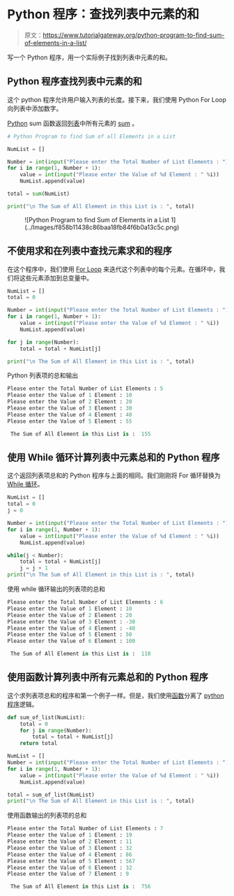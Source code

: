 # Python 程序：查找列表中元素的和

> 原文：<https://www.tutorialgateway.org/python-program-to-find-sum-of-elements-in-a-list/>

写一个 Python 程序，用一个实际例子找到列表中元素的和。

## Python 程序查找列表中元素的和

这个 python 程序允许用户输入列表的长度。接下来，我们使用 Python For Loop 向列表中添加数字。

[Python](https://www.tutorialgateway.org/python-tutorial/) sum 函数返回[列表](https://www.tutorialgateway.org/python-list/)中所有元素的 [sum](https://www.tutorialgateway.org/python-fsum/) 。

```py
# Python Program to find Sum of all Elements in a List

NumList = []

Number = int(input("Please enter the Total Number of List Elements : "))
for i in range(1, Number + 1):
    value = int(input("Please enter the Value of %d Element : " %i))
    NumList.append(value)

total = sum(NumList)

print("\n The Sum of All Element in this List is : ", total)
```

<figure class="wp-block-image">![Python Program to find Sum of Elements in a List 1](../Images/f858b11438c86baa18fb84f6b0a13c5c.png)</figure>

## 不使用求和在列表中查找元素求和的程序

在这个程序中，我们使用 [For Loop](https://www.tutorialgateway.org/python-for-loop/) 来迭代这个列表中的每个元素。在循环中，我们将这些元素添加到总变量中。

```py
NumList = []
total = 0

Number = int(input("Please enter the Total Number of List Elements : "))
for i in range(1, Number + 1):
    value = int(input("Please enter the Value of %d Element : " %i))
    NumList.append(value)

for j in range(Number):
    total = total + NumList[j]

print("\n The Sum of All Element in this List is : ", total)
```

Python 列表项的总和输出

```py
Please enter the Total Number of List Elements : 5
Please enter the Value of 1 Element : 10
Please enter the Value of 2 Element : 20
Please enter the Value of 3 Element : 30
Please enter the Value of 4 Element : 40
Please enter the Value of 5 Element : 55

 The Sum of All Element in this List is :  155
```

## 使用 While 循环计算列表中元素总和的 Python 程序

这个返回列表项总和的 Python 程序与上面的相同。我们刚刚将 For 循环替换为 [While 循环](https://www.tutorialgateway.org/python-while-loop/)。

```py
NumList = []
total = 0
j = 0

Number = int(input("Please enter the Total Number of List Elements : "))
for i in range(1, Number + 1):
    value = int(input("Please enter the Value of %d Element : " %i))
    NumList.append(value)

while(j < Number):
    total = total + NumList[j]
    j = j + 1
print("\n The Sum of All Element in this List is : ", total)
```

使用 while 循环输出的列表项的总和

```py
Please enter the Total Number of List Elements : 6
Please enter the Value of 1 Element : 10
Please enter the Value of 2 Element : 20
Please enter the Value of 3 Element : -30
Please enter the Value of 4 Element : -40
Please enter the Value of 5 Element : 50
Please enter the Value of 6 Element : 100

 The Sum of All Element in this List is :  110
```

## 使用函数计算列表中所有元素总和的 Python 程序

这个求列表项总和的程序和第一个例子一样。但是，我们使用[函数](https://www.tutorialgateway.org/functions-in-python/)分离了 [python 程序](https://www.tutorialgateway.org/python-programming-examples/)逻辑。

```py
def sum_of_list(NumList):
    total = 0
    for j in range(Number):
        total = total + NumList[j]
    return total

NumList = []
Number = int(input("Please enter the Total Number of List Elements : "))
for i in range(1, Number + 1):
    value = int(input("Please enter the Value of %d Element : " %i))
    NumList.append(value)

total = sum_of_list(NumList)
print("\n The Sum of All Element in this List is : ", total)
```

使用函数输出的列表项的总和

```py
Please enter the Total Number of List Elements : 7
Please enter the Value of 1 Element : 19
Please enter the Value of 2 Element : 11
Please enter the Value of 3 Element : 32
Please enter the Value of 4 Element : 86
Please enter the Value of 5 Element : 567
Please enter the Value of 6 Element : 32
Please enter the Value of 7 Element : 9

 The Sum of All Element in this List is :  756
```